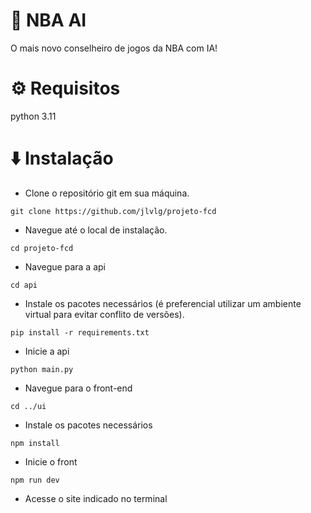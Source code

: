 # 🏈 NBA AI
O mais novo conselheiro de jogos da NBA com IA!

# ⚙️ Requisitos
python 3.11

# ⬇️ Instalação
* Clone o repositório git em sua máquina.
  
`git clone https://github.com/jlvlg/projeto-fcd`

* Navegue até o local de instalação.

`cd projeto-fcd`

* Navegue para a api

`cd api`

* Instale os pacotes necessários (é preferencial utilizar um ambiente virtual para evitar conflito de versões).

`pip install -r requirements.txt`

* Inicie a api

`python main.py`

* Navegue para o front-end

`cd ../ui`

* Instale os pacotes necessários

`npm install`

* Inicie o front

`npm run dev`

* Acesse o site indicado no terminal
